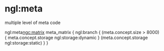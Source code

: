 # ngl:meta

multiple level of meta code

ngl:meta<ngc:matrix> meta_matrix
{
    ngl:branch
    {
        (meta.concept.size > 8000) { meta.concept.storage ngl:storage:dynamic }
        (meta.concept.storage ngl:storage:static)
    }
}